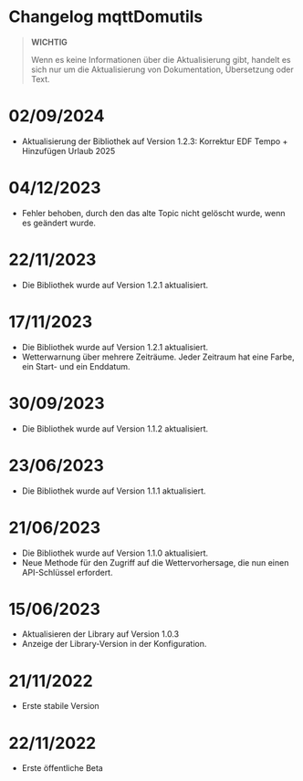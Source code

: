 # Changelog mqttDomutils

>**WICHTIG**
>
>Wenn es keine Informationen über die Aktualisierung gibt, handelt es sich nur um die Aktualisierung von Dokumentation, Übersetzung oder Text.

# 02/09/2024
- Aktualisierung der Bibliothek auf Version 1.2.3: Korrektur EDF Tempo + Hinzufügen Urlaub 2025 

# 04/12/2023
- Fehler behoben, durch den das alte Topic nicht gelöscht wurde, wenn es geändert wurde.

# 22/11/2023
- Die Bibliothek wurde auf Version 1.2.1 aktualisiert.

# 17/11/2023
- Die Bibliothek wurde auf Version 1.2.1 aktualisiert.
- Wetterwarnung über mehrere Zeiträume. Jeder Zeitraum hat eine Farbe, ein Start- und ein Enddatum.

# 30/09/2023
- Die Bibliothek wurde auf Version 1.1.2 aktualisiert.

# 23/06/2023
- Die Bibliothek wurde auf Version 1.1.1 aktualisiert.

# 21/06/2023
- Die Bibliothek wurde auf Version 1.1.0 aktualisiert.
- Neue Methode für den Zugriff auf die Wettervorhersage, die nun einen API-Schlüssel erfordert.

# 15/06/2023
- Aktualisieren der Library auf Version 1.0.3
- Anzeige der Library-Version in der Konfiguration.

# 21/11/2022
- Erste stabile Version

# 22/11/2022
- Erste öffentliche Beta
